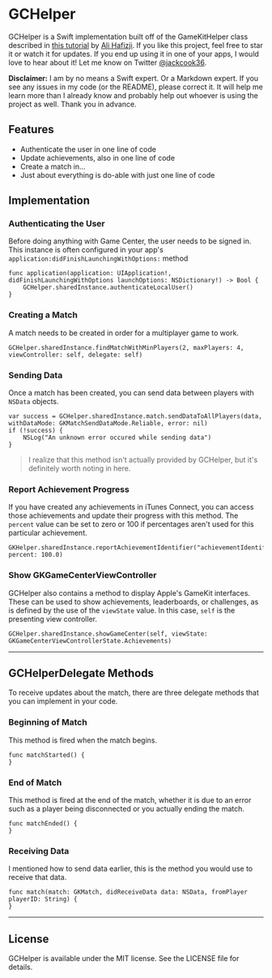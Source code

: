 # GCHelper

GCHelper is a Swift implementation built off of the GameKitHelper class described in [this tutorial](http://www.raywenderlich.com/60980/game-center-tutorial-how-to-make-a-simple-multiplayer-game-with-sprite-kit-part-1) by [Ali Hafizji](https://twitter.com/Ali_hafizji). If you like this project, feel free to star it or watch it for updates. If you end up using it in one of your apps, I would love to hear about it! Let me know on Twitter [@jackcook36](https://twitter.com/jackcook36).

**Disclaimer:** I am by no means a Swift expert. Or a Markdown expert. If you see any issues in my code (or the README), please correct it. It will help me learn more than I already know and probably help out whoever is using the project as well. Thank you in advance.

## Features

- Authenticate the user in one line of code
- Update achievements, also in one line of code
- Create a match in...
- Just about everything is do-able with just one line of code

## Implementation

### Authenticating the User
Before doing anything with Game Center, the user needs to be signed in. This instance is often configured in your app's `application:didFinishLaunchingWithOptions:` method

```
func application(application: UIApplication!, didFinishLaunchingWithOptions launchOptions: NSDictionary!) -> Bool {
    GCHelper.sharedInstance.authenticateLocalUser()
}
```

### Creating a Match
A match needs to be created in order for a multiplayer game to work.

```
GCHelper.sharedInstance.findMatchWithMinPlayers(2, maxPlayers: 4, viewController: self, delegate: self)
```

### Sending Data
Once a match has been created, you can send data between players with `NSData` objects.

```
var success = GCHelper.sharedInstance.match.sendDataToAllPlayers(data, withDataMode: GKMatchSendDataMode.Reliable, error: nil)
if (!success) {
    NSLog("An unknown error occured while sending data")
}
```
> I realize that this method isn't actually provided by GCHelper, but it's definitely worth noting in here.

### Report Achievement Progress
If you have created any achievements in iTunes Connect, you can access those achievements and update their progress with this method. The `percent` value can be set to zero or 100 if percentages aren't used for this particular achievement.

```
GKHelper.sharedInstance.reportAchievementIdentifier("achievementIdentifierGoesHere", percent: 100.0)
```

### Show GKGameCenterViewController
GCHelper also contains a method to display Apple's GameKit interfaces. These can be used to show achievements, leaderboards, or challenges, as is defined by the use of the `viewState` value. In this case, `self` is the presenting view controller.

```
GCHelper.sharedInstance.showGameCenter(self, viewState: GKGameCenterViewControllerState.Achievements)
```
---
## GCHelperDelegate Methods
To receive updates about the match, there are three delegate methods that you can implement in your code.

### Beginning of Match
This method is fired when the match begins.

```
func matchStarted() {
}
```

### End of Match
This method is fired at the end of the match, whether it is due to an error such as a player being disconnected or you actually ending the match.

```
func matchEnded() {
}
```

### Receiving Data
I mentioned how to send data earlier, this is the method you would use to receive that data.

```
func match(match: GKMatch, didReceiveData data: NSData, fromPlayer playerID: String) {
}
```

---
## License

GCHelper is available under the MIT license. See the LICENSE file for details.